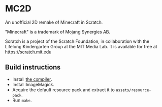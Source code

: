 # MC2D

An unofficial 2D remake of Minecraft in Scratch.

"Minecraft" is a trademark of Mojang Synergies AB.

Scratch is a project of the Scratch Foundation, in collaboration with the
Lifelong Kindergarten Group at the MIT Media Lab. It is available for free at
<https://scratch.mit.edu>

## Build instructions

- Install [the compiler](https://github.com/Johan-Mi/scratch-compiler-2).
- Install ImageMagick.
- Acquire the default resource pack and extract it to `assets/resource-pack`.
- Run `make`.
